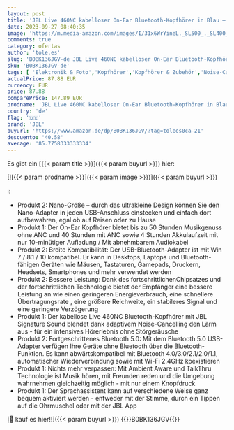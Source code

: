 ```yaml
---
layout: post
title: 'JBL Live 460NC kabelloser On-Ear Bluetooth-Kopfhörer in Blau – Mit Noise-Cancelling und Sprachassistent – Für bis zu 50 Stunden Musikgenuss & TP-Link UB500 Nano USB Bluetooth 5.0 Adapter Dongle'
date: 2023-09-27 08:40:35
image: 'https://m.media-amazon.com/images/I/31x6WrYineL._SL500_._SL400_.jpg'
comments: true
category: ofertas
author: 'tole.es'
slug: 'B0BK136JGV-de JBL Live 460NC kabelloser On-Ear Bluetooth-Kopfhörer in...'
sku: 'B0BK136JGV-de'
tags: [ 'Elektronik & Foto','Kopfhörer','Kopfhörer & Zubehör','Noise-Cancelling-Kopfhörer','jbl','🇩🇪', ]
actualPrice: 87.88 EUR
currency: EUR
price: 87.88
comparePrice: 147.89 EUR
prodname: 'JBL Live 460NC kabelloser On-Ear Bluetooth-Kopfhörer in Blau – Mit Noise-Cancelling und Sprachassistent – Für bis zu 50 Stunden Musikgenuss & TP-Link UB500 Nano USB Bluetooth 5.0 Adapter Dongle'
country: 'de'
flag: '🇩🇪'
brand: 'JBL'
buyurl: 'https://www.amazon.de/dp/B0BK136JGV/?tag=tolees0ca-21'
descuento: '40.58'
average: '85.7758333333334'
---
```


Es gibt ein [{{< param title >}}]({{< param buyurl >}}) hier:

[![{{< param prodname >}}]({{< param image >}})]({{< param buyurl >}})

ℹ️:

- Produkt 2: Nano-Größe – durch das ultrakleine Design können Sie den Nano-Adapter in jeden USB-Anschluss einstecken und einfach dort aufbewahren, egal ob auf Reisen oder zu Hause
- Produkt 1: Der On-Ear Kopfhörer bietet bis zu 50 Stunden Musikgenuss ohne ANC und 40 Stunden mit ANC sowie 4 Stunden Akkulaufzeit mit nur 10-minütiger Aufladung / Mit abnehmbarem Audiokabel
- Produkt 2: Breite Kompatibilität: Der USB-Bluetooth-Adapter ist mit Win 7 / 8.1 / 10 kompatibel. Er kann in Desktops, Laptops und Bluetooth-fähigen Geräten wie Mäusen, Tastaturen, Gamepads, Druckern, Headsets, Smartphones und mehr verwendet werden
- Produkt 2: Bessere Leistung: Dank des fortschrittlichenChipsatzes und der fortschrittlichen Technologie bietet der Empfänger eine bessere Leistung an wie einen geringeren Energieverbrauch, eine schnellere Übertragungsrate , eine größere Reichweite, ein stabileres Signal und eine geringere Verzögerung
- Produkt 1: Der kabellose Live 460NC Bluetooth-Kopfhörer mit JBL Signature Sound blendet dank adaptivem Noise-Cancelling den Lärm aus - für ein intensives Hörerlebnis ohne Störgeräusche
- Produkt 2: Fortgeschrittenes Bluetooth 5.0: Mit dem Bluetooth 5.0 USB-Adapter verfügen Ihre Geräte ohne Bluetooth über die Bluetooth-Funktion. Es kann abwärtskompatibel mit Bluetooth 4.0/3.0/2.1/2.0/1.1, automatischer Wiederverbindung sowie mit Wi-Fi 2.4GHz koexistieren
- Produkt 1: Nichts mehr verpassen: Mit Ambient Aware und TalkThru Technologie ist Musik hören, mit Freunden reden und die Umgebung wahrnehmen gleichzeitig möglich - mit nur einem Knopfdruck
- Produkt 1: Der Sprachassistent kann auf verschiedene Weise ganz bequem aktiviert werden - entweder mit der Stimme, durch ein Tippen auf die Ohrmuschel oder mit der JBL App

[🛒 kauf es hier!!]({{< param buyurl >}})
{{<world>}}B0BK136JGV{{</world>}}
